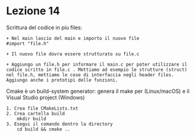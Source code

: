 # Lezione 14
Scrittura del codice in piu files:
    
    + Nel main lascio del main e importo il nuovo file
    #import "file.h"
    
    + Il nuovo file dovra essere strutturato su file.c
    
    + Aggiungo un file.h per informare il main.c per poter utilizzare il codice scritto in file.c . Mettiamo ad esempio le strutture (struct) nel file.h, mettiamo le cose di interfaccia negli header files. Aggiungo anche i prototipi delle funzioni.
        
Cmake è un build-system generator:
    genera il make per (Linux/macOS) e il Visual Studio project (Windows)

    1. Crea file CMakeLists.txt
    2. Crea cartella build 
        mkdir build
    3. Esegui il comando dentro la directory
        cd build && cmake ..
        